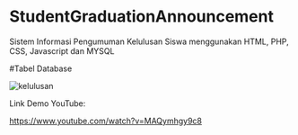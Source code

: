 # StudentGraduationAnnouncement

Sistem Informasi Pengumuman Kelulusan Siswa menggunakan HTML, PHP, CSS, Javascript dan MYSQL


#Tabel Database

![kelulusan](https://user-images.githubusercontent.com/88584119/186713664-a6243080-716e-468b-bf02-01eb32be0adf.png)

Link Demo YouTube:

https://www.youtube.com/watch?v=MAQymhgy9c8
